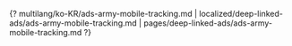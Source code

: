 {? multilang/ko-KR/ads-army-mobile-tracking.md | localized/deep-linked-ads/ads-army-mobile-tracking.md | pages/deep-linked-ads/ads-army-mobile-tracking.md ?}
